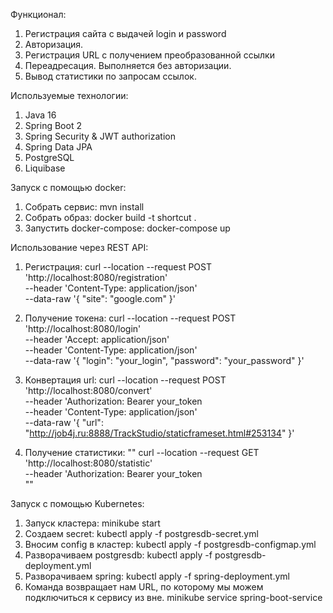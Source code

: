 Функционал:

1. Регистрация сайта с выдачей login и password
2. Авторизация.
3. Регистрация URL с получением преобразованной ссылки
4. Переадресация. Выполняется без авторизации.
5. Вывод статистики по запросам ссылок.

Используемые технологии:

1. Java 16
2. Spring Boot 2
3. Spring Security & JWT authorization
4. Spring Data JPA 
5. PostgreSQL
6. Liquibase

Запуск с помощью docker:

1. Собрать сервис: mvn install
2. Собрать образ: docker build -t shortcut .
3. Запустить docker-compose: docker-compose up

Использование через REST API:

1. Регистрация:
   curl --location --request POST 'http://localhost:8080/registration' \
   --header 'Content-Type: application/json' \
   --data-raw '{
   "site": "google.com"
   }'
   
2. Получение токена:
   curl --location --request POST 'http://localhost:8080/login' \
   --header 'Accept: application/json' \
   --header 'Content-Type: application/json' \
   --data-raw '{
   "login": "your_login",
   "password": "your_password"
   }'

3. Конвертация url:
   curl --location --request POST 'http://localhost:8080/convert' \
   --header 'Authorization: Bearer your_token\
   --header 'Content-Type: application/json' \
   --data-raw '{
   "url": "http://job4j.ru:8888/TrackStudio/staticframeset.html#253134"
   }'
   
4. Получение статистики:
   ""
   curl --location --request GET 'http://localhost:8080/statistic' \
   --header 'Authorization: Bearer your_token\
   ""
   

Запуск с помощью Kubernetes:

1. Запуск кластера: minikube start
2. Создаем secret: kubectl apply -f postgresdb-secret.yml
3. Вносим config в кластер: kubectl apply -f postgresdb-configmap.yml
4. Разворачиваем postgresdb: kubectl apply -f postgresdb-deployment.yml
5. Разворачиваем spring: kubectl apply -f spring-deployment.yml
6. Команда возвращает нам URL, по которому мы можем подключиться к сервису из вне.
   minikube service spring-boot-service